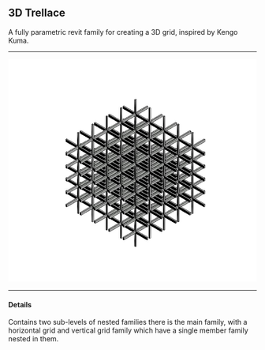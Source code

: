 ## 3D Trellace

A fully parametric revit family for creating a 3D grid, inspired by Kengo Kuma.

---

![](https://github.com/Latimerias/LatimeriasFiles/blob/main/Revit/Families/3D_Trellace/thumbnail.jpg)

---

#### Details

Contains two sub-levels of nested families there is the main family, with a horizontal grid and vertical grid family which have a single member family nested in them. 



